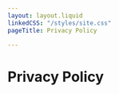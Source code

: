 ```yaml
---
layout: layout.liquid
linkedCSS: "/styles/site.css"
pageTitle: Privacy Policy

---
```

# Privacy Policy